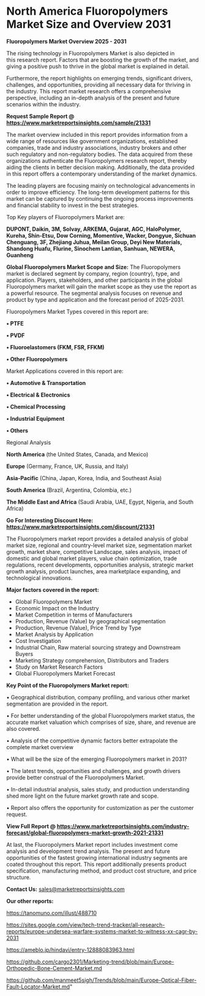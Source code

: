# North America Fluoropolymers Market Size and Overview 2031

<Strong> Fluoropolymers Market Overview 2025 - 2031</strong>

The rising technology in Fluoropolymers Market is also depicted in this research report. Factors that are boosting the growth of the market, and giving a positive push to thrive in the global market is explained in detail.

Furthermore, the report highlights on emerging trends, significant drivers, challenges, and opportunities, providing all necessary data for thriving in the industry. This report market research offers a comprehensive perspective, including an in-depth analysis of the present and future scenarios within the industry.

<strong>Request Sample Report @ <a href=https://www.marketreportsinsights.com/sample/21331>https://www.marketreportsinsights.com/sample/21331</a></strong>

The market overview included in this report provides information from a wide range of resources like government organizations, established companies, trade and industry associations, industry brokers and other such regulatory and non-regulatory bodies. The data acquired from these organizations authenticate the Fluoropolymers research report, thereby aiding the clients in better decision making. Additionally, the data provided in this report offers a contemporary understanding of the market dynamics.

The leading players are focusing mainly on technological advancements in order to improve efficiency. The long-term development patterns for this market can be captured by continuing the ongoing process improvements and financial stability to invest in the best strategies.

Top Key players of Fluoropolymers Market are:

<strong>DUPONT, Daikin, 3M, Solvay, ARKEMA, Gujarat, AGC, HaloPolymer, Kureha, Shin-Etsu, Dow Corning, Momentive, Wacker, Dongyue, Sichuan Chenguang, 3F, Zhejiang Juhua, Meilan Group, Deyi New Materials, Shandong Huafu, Flurine, Sinochem Lantian, Sanhuan, NEWERA, Guanheng</strong>

<strong><b>Global Fluoropolymers Market Scope and Size:</b></strong>
The Fluoropolymers market is declared segment by company, region (country), type, and application. Players, stakeholders, and other participants in the global Fluoropolymers market will gain the market scope as they use the report as a powerful resource. The segmental analysis focuses on revenue and product by type and application and the forecast period of 2025-2031.

Fluoropolymers Market Types covered in this report are:

<strong>• PTFE

• PVDF

• Fluoroelastomers (FKM, FSR, FFKM)

• Other Fluoropolymers</strong>

Market Applications covered in this report are:

<strong>• Automotive & Transportation

• Electrical & Electronics

• Chemical Processing

• Industrial Equipment

• Others</strong> 

Regional Analysis

<strong>North America</strong> (the United States, Canada, and Mexico)

<strong>Europe</strong> (Germany, France, UK, Russia, and Italy)

<strong>Asia-Pacific</strong> (China, Japan, Korea, India, and Southeast Asia)

<strong>South America</strong> (Brazil, Argentina, Colombia, etc.)

<strong>The Middle East and Africa</strong> (Saudi Arabia, UAE, Egypt, Nigeria, and South Africa)

<strong>Go For Interesting Discount Here: <a href=https://www.marketreportsinsights.com/discount/21331>https://www.marketreportsinsights.com/discount/21331</a></strong>

The Fluoropolymers market report provides a detailed analysis of global market size, regional and country-level market size, segmentation market growth, market share, competitive Landscape, sales analysis, impact of domestic and global market players, value chain optimization, trade regulations, recent developments, opportunities analysis, strategic market growth analysis, product launches, area marketplace expanding, and technological innovations.

<strong><b>Major factors covered in the report:</b></strong>
<ul>
  <li>Global Fluoropolymers Market </li>
  <li>Economic Impact on the Industry</li>
  <li>Market Competition in terms of Manufacturers</li>
  <li>Production, Revenue (Value) by geographical segmentation</li>
  <li>Production, Revenue (Value), Price Trend by Type</li>
  <li>Market Analysis by Application</li>
  <li>Cost Investigation</li>
  <li>Industrial Chain, Raw material sourcing strategy and Downstream Buyers</li>
  <li>Marketing Strategy comprehension, Distributors and Traders</li>
  <li>Study on Market Research Factors</li>
  <li>Global Fluoropolymers Market Forecast</li>
</ul>

<strong><b>Key Point of the Fluoropolymers Market report:</b></strong>

• Geographical distribution, company profiling, and various other market segmentation are provided in the report.

• For better understanding of the global Fluoropolymers market status, the accurate market valuation which comprises of size, share, and revenue are also covered.

• Analysis of the competitive dynamic factors better extrapolate the complete market overview

• What will be the size of the emerging Fluoropolymers market in 2031?

• The latest trends, opportunities and challenges, and growth drivers provide better construal of the Fluoropolymers Market.

• In-detail industrial analysis, sales study, and production understanding shed more light on the future market growth rate and scope.

• Report also offers the opportunity for customization as per the customer request.

<strong><b>View Full Report @ <a href=https://www.marketreportsinsights.com/industry-forecast/global-fluoropolymers-market-growth-2021-21331>https://www.marketreportsinsights.com/industry-forecast/global-fluoropolymers-market-growth-2021-21331</a></b></strong>


At last, the Fluoropolymers Market report includes investment come analysis and development trend analysis. The present and future opportunities of the fastest growing international industry segments are coated throughout this report. This report additionally presents product specification, manufacturing method, and product cost structure, and price structure.

<strong>Contact Us:</strong>
sales@marketreportsinsights.com

<strong>Our other reports:</strong>

<a href=https://tanomuno.com/illust/488710>https://tanomuno.com/illust/488710</a>

<a href=https://sites.google.com/view/tech-trend-tracker/all-research-reports/europe-undersea-warfare-systems-market-to-witness-xx-cagr-by-2031>https://sites.google.com/view/tech-trend-tracker/all-research-reports/europe-undersea-warfare-systems-market-to-witness-xx-cagr-by-2031</a>

<a href=https://ameblo.jp/hindavi/entry-12888083963.html>https://ameblo.jp/hindavi/entry-12888083963.html</a>

<a href=https://github.com/cargo2301/Marketing-trend/blob/main/Europe-Orthopedic-Bone-Cement-Market.md>https://github.com/cargo2301/Marketing-trend/blob/main/Europe-Orthopedic-Bone-Cement-Market.md</a>

<a href=https://github.com/manmeet5sigh/Trends/blob/main/Europe-Optical-Fiber-Fault-Locator-Market.md>https://github.com/manmeet5sigh/Trends/blob/main/Europe-Optical-Fiber-Fault-Locator-Market.md</a>"
